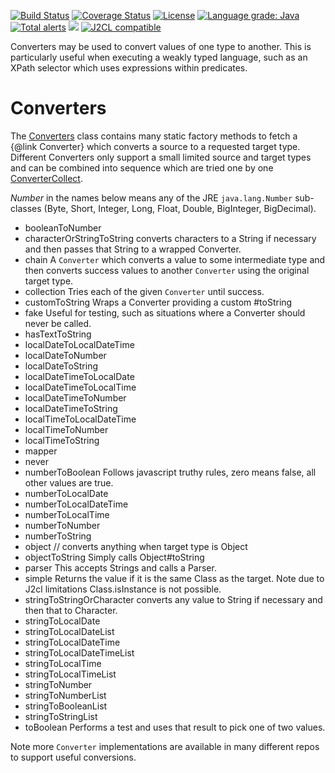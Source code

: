 [![Build Status](https://github.com/mP1/walkingkooka-convert/actions/workflows/build.yaml/badge.svg)](https://github.com/mP1/walkingkooka-convert/actions/workflows/build.yaml/badge.svg)
[![Coverage Status](https://coveralls.io/repos/github/mP1/walkingkooka-convert/badge.svg?branch=master)](https://coveralls.io/github/mP1/walkingkooka-convert?branch=master)
[![License](https://img.shields.io/badge/License-Apache%202.0-blue.svg)](https://opensource.org/licenses/Apache-2.0)
[![Language grade: Java](https://img.shields.io/lgtm/grade/java/g/mP1/walkingkooka-convert.svg?logo=lgtm&logoWidth=18)](https://lgtm.com/projects/g/mP1/walkingkooka-convert/context:java)
[![Total alerts](https://img.shields.io/lgtm/alerts/g/mP1/walkingkooka-convert.svg?logo=lgtm&logoWidth=18)](https://lgtm.com/projects/g/mP1/walkingkooka-convert/alerts/)
![](https://tokei.rs/b1/github/mP1/walkingkooka-convert)
[![J2CL compatible](https://img.shields.io/badge/J2CL-compatible-brightgreen.svg)](https://github.com/mP1/j2cl-central)



Converters may be used to convert values of one type to another. This is particularly useful when executing a weakly typed language, such as an XPath selector which uses expressions within predicates.



# Converters

The [Converters](https://github.com/mP1/walkingkooka-convert/blob/master/src/main/java/walkingkooka/convert/Converters.java) class contains many static factory methods to fetch a {@link Converter} which converts a source
to a requested target type. Different Converters only support a small limited source and target types and can be combined 
into sequence which are tried one by one [ConverterCollect](https://github.com/mP1/walkingkooka-convert/blob/master/src/main/java/walkingkooka/convert/ConverterCollection.java).

*Number* in the names below means any of the JRE `java.lang.Number` sub-classes (Byte, Short, Integer, Long, Float, Double, BigInteger, BigDecimal).

- booleanToNumber
- characterOrStringToString converts characters to a String if necessary and then passes that String to a wrapped Converter.
- chain A `Converter` which converts a value to some intermediate type and then converts success values to another `Converter` using the original target type.
- collection Tries each of the given `Converter` until success.
- customToString Wraps a Converter providing a custom #toString
- fake Useful for testing, such as situations where a Converter should never be called.
- hasTextToString
- localDateToLocalDateTime
- localDateToNumber
- localDateToString
- localDateTimeToLocalDate
- localDateTimeToLocalTime
- localDateTimeToNumber
- localDateTimeToString
- localTimeToLocalDateTime
- localTimeToNumber
- localTimeToString
- mapper
- never
- numberToBoolean Follows javascript truthy rules, zero means false, all other values are true.
- numberToLocalDate
- numberToLocalDateTime
- numberToLocalTime
- numberToNumber
- numberToString
- object // converts anything when target type is Object
- objectToString Simply calls Object#toString
- parser This accepts Strings and calls a Parser.
- simple Returns the value if it is the same Class as the target. Note due to J2cl limitations Class.isInstance is not possible.
- stringToStringOrCharacter converts any value to String if necessary and then that to Character.
- stringToLocalDate
- stringToLocalDateList
- stringToLocalDateTime
- stringToLocalDateTimeList
- stringToLocalTime
- stringToLocalTimeList
- stringToNumber
- stringToNumberList
- stringToBooleanList
- stringToStringList
- toBoolean Performs a test and uses that result to pick one of two values.

Note more `Converter` implementations are available in many different repos to support useful conversions.